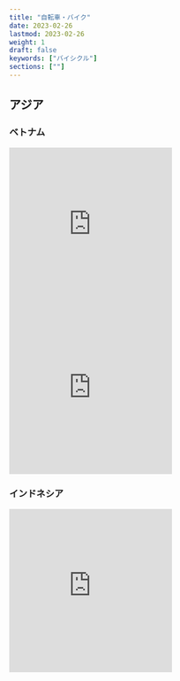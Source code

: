 ```yaml
---
title: "自転車・バイク"
date: 2023-02-26
lastmod: 2023-02-26
weight: 1
draft: false
keywords: ["バイシクル"]
sections: [""]
---
```


## アジア
### ベトナム
<div class="googlemap-if">
<iframe src="https://www.google.com/maps/embed?pb=!4v1677407812136!6m8!1m7!1sCAoSLEFGMVFpcE1aLUNPNFJHUjlIbFFkTmM4Tm05em81dUJmQmtzem9GLVJIV2RI!2m2!1d10.79318965689173!2d106.6342072589201!3f322.74787491500365!4f-6.923294564058494!5f2.8774046306127454" width="295" height="295" style="border:0;" allowfullscreen="" loading="lazy" referrerpolicy="no-referrer-when-downgrade"></iframe>

<iframe src="https://www.google.com/maps/embed?pb=!4v1677407873784!6m8!1m7!1sCAoSLEFGMVFpcFA4LXR1RkN5czNmNHFZWTJiNzNESmVjQmpqWkJidXdBWVdVN3NI!2m2!1d10.79324461623209!2d106.6338470249627!3f56.963365272626234!4f-13.199753982000075!5f2.5836500865936585" width="295" height="295" style="border:0;" allowfullscreen="" loading="lazy" referrerpolicy="no-referrer-when-downgrade"></iframe>
</div>

### インドネシア
<div class="googlemap-if">
<iframe src="https://www.google.com/maps/embed?pb=!4v1677408257943!6m8!1m7!1sMQfOu5uKMfcNHMu_umMjhw!2m2!1d-5.1429412705851!2d119.438844695948!3f34.97024776164753!4f-13.160618277039902!5f3.222883510939189" width="295" height="295" style="border:0;" allowfullscreen="" loading="lazy" referrerpolicy="no-referrer-when-downgrade"></iframe>
</div>

